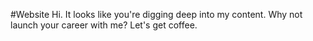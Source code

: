 #Website
Hi. It looks like you're digging deep into my content. 
Why not launch your career with me?
Let's get coffee. 
